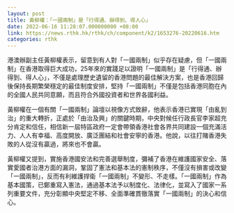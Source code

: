 ```yaml
---
layout: post
title: 黃柳權：「一國兩制」是「行得通、辦得到、得人心」
date: 2022-06-16 11:28:07.000000000 +08:00
link: https://news.rthk.hk/rthk/ch/component/k2/1653276-20220616.htm
categories: rthk
---
```


港澳辦副主任黃柳權表示，留意到有人對「一國兩制」似乎存在疑慮，但「一國兩制」在香港取得巨大成功，25年來的實踐足以證明「一國兩制」是「行得通、辦得到、得人心」，不僅是處理歷史遺留的香港問題的最佳解決方案，也是香港回歸後保持長期繁榮穩定的最佳制度安排，堅持「一國兩制」不僅是包括香港同胞在內的全國人民共同意願，而且符合外國投資者和世界各國利益。

黃柳權在一個有關「一國兩制」論壇以視像方式致辭，他表示香港已實現「由亂到治」的重大轉折，正處於「由治及興」的關鍵時期，中央對候任行政長官李家超充分肯定和信任，相信新一屆特區政府一定會帶領香港社會各界共同建設一個充滿活力、人人有幸福、高度開放、廣泛團結和社會安寧的香港。他說，以往打賭香港失敗的人從沒有贏過，將來也不會贏。

黃柳權又提到，實施香港國安法和完善選舉制度，彌補了香港在維護國家安全、落實愛國者治港方面的漏洞，鞏固了憲法和基本法的憲制秩序，不僅沒有損害或改變「一國兩制」，反而有利維護捍衛「一國兩制」不變形、不走樣。「一國兩制」作為基本國策，已鄭重寫入憲法，通過基本法予以制度化、法律化，並寫入了國家一系列重要文件，充分彰顯中央堅定不移、全面準確貫徹落實「一國兩制」的決心和信心。
